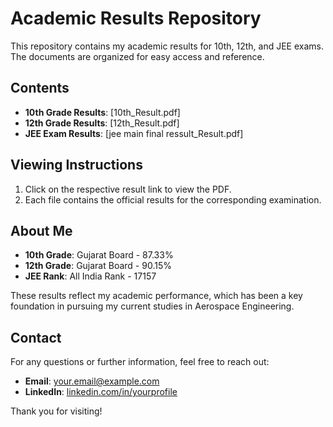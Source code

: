 # Academic Results Repository

This repository contains my academic results for 10th, 12th, and JEE exams. The documents are organized for easy access and reference.

## Contents

- **10th Grade Results**: [10th_Result.pdf]
- **12th Grade Results**: [12th_Result.pdf]
- **JEE Exam Results**: [jee main final ressult_Result.pdf]

## Viewing Instructions

1. Click on the respective result link to view the PDF.
2. Each file contains the official results for the corresponding examination.

## About Me

- **10th Grade**: Gujarat Board - 87.33%
- **12th Grade**: Gujarat Board - 90.15%
- **JEE Rank**: All India Rank - 17157

These results reflect my academic performance, which has been a key foundation in pursuing my current studies in Aerospace Engineering.

## Contact

For any questions or further information, feel free to reach out:

- **Email**: [your.email@example.com](mailto:your.email@example.com)
- **LinkedIn**: [linkedin.com/in/yourprofile](https://linkedin.com/in/yourprofile)

Thank you for visiting!
